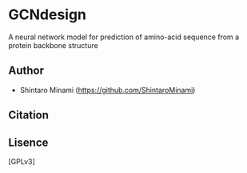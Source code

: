 # GCNdesign

A neural network model for prediction of amino-acid sequence from a protein backbone structure



## Author
* Shintaro Minami (https://github.com/ShintaroMinami)

## Citation

## Lisence
[GPLv3]